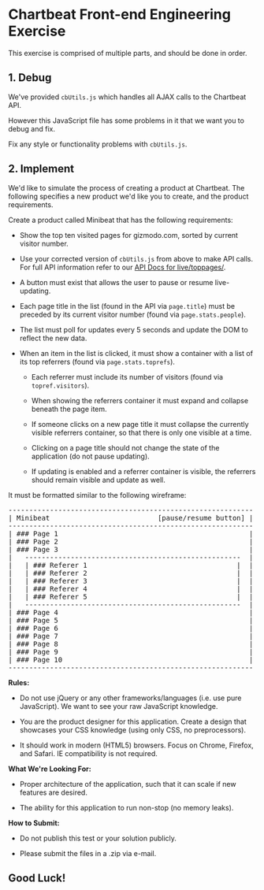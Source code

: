 # Chartbeat Front-end Engineering Exercise

This exercise is comprised of multiple parts, and should be done in order.


## 1.  Debug

We've provided `cbUtils.js` which handles all AJAX calls to the Chartbeat API.

However this JavaScript file has some problems in it that we want you to debug and fix.

Fix any style or functionality problems with `cbUtils.js`.


## 2.  Implement

We'd like to simulate the process of creating a product at Chartbeat.  The
following specifies a new product we'd like you to create, and the product
requirements.

Create a product called Minibeat that has the following requirements:

* Show the top ten visited pages for gizmodo.com, sorted by current visitor number.

* Use your corrected version of `cbUtils.js` from above to make API calls.  For full
API information refer to our [API Docs for live/toppages/](https://chartbeat.com/docs/api/explore/#endpoint=live/toppages/v3/).

* A button must exist that allows the user to pause or resume live-updating.

* Each page title in the list (found in the API via `page.title`) must be
preceded by its current visitor number (found via `page.stats.people`).

* The list must poll for updates every 5 seconds and update the DOM to reflect
the new data.

* When an item in the list is clicked, it must show a container with a list of its top referrers (found via `page.stats.toprefs`).

  * Each referrer must include its number of visitors (found via `topref.visitors`).

  * When showing the referrers container it must expand and collapse beneath the page item.

  * If someone clicks on a new page title it must collapse the currently visible referrers container, so that there is only one visible at a time.

  * Clicking on a page title should not change the state of the application (do not pause updating).

  * If updating is enabled and a referrer container is visible, the referrers should remain visible and update as well.


It must be formatted similar to the following wireframe:

<pre>
-----------------------------------------------------------
| Minibeat                          [pause/resume button] |
-----------------------------------------------------------
| ### Page 1                                              |
| ### Page 2                                              |
| ### Page 3                                              |
|   ----------------------------------------------------  |
|   | ### Referer 1                                    |  |
|   | ### Referer 2                                    |  |
|   | ### Referer 3                                    |  |
|   | ### Referer 4                                    |  |
|   | ### Referer 5                                    |  |
|   ----------------------------------------------------  |
| ### Page 4                                              |
| ### Page 5                                              |
| ### Page 6                                              |
| ### Page 7                                              |
| ### Page 8                                              |
| ### Page 9                                              |
| ### Page 10                                             |
-----------------------------------------------------------
</pre>


**Rules:**

 * Do not use jQuery or any other frameworks/languages (i.e. use pure JavaScript). We want to see your raw JavaScript knowledge.

 * You are the product designer for this application. Create a design that showcases your CSS knowledge (using only CSS, no preprocessors).

 * It should work in modern (HTML5) browsers. Focus on Chrome, Firefox, and Safari. IE compatibility is not required.


**What We're Looking For:**

 * Proper architecture of the application, such that it can scale if new features are desired.

 * The ability for this application to run non-stop (no memory leaks).


 **How to Submit:**

 * Do not publish this test or your solution publicly.

 * Please submit the files in a .zip via e-mail.


## Good Luck!
